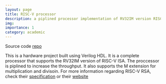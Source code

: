 ```yaml
---
layout: page
title: RISC-V processor
description: a piplined processor implementation of RV32IM version RISC-V ISA using Verilog.
img:
importance: 1
category: academic
---
```


Source code [repo](https://github.com/Youssef-Agiza/RISC-V-Verilog-Processor)

This is a hardware project built using Verilog HDL. It is a complete processor that supports the RV32IM version of RISC-V ISA. The proccessor is piplined to increase the throughput. It also supports the M extension for multiplication and divisoin. For more information regarding RISC-V RSA, check their [specification](https://riscv.org/wp-content/uploads/2017/05/riscv-spec-v2.2.pdf) or their [website](https://riscv.org/)
